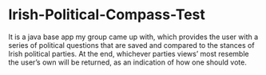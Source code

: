 # Irish-Political-Compass-Test
It is a java base app my group came up with, which  provides the user with a series of political questions that are saved and compared to the stances of Irish political parties. At the end, whichever parties views’ most resemble the user’s own will be returned, as an indication of how one should vote. 
